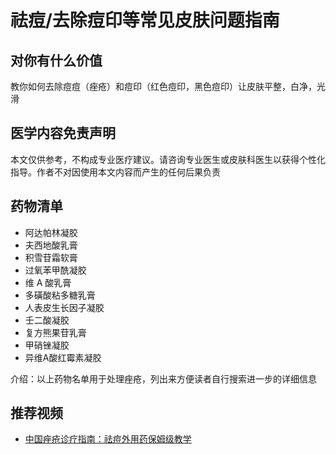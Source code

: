 # 祛痘/去除痘印等常见皮肤问题指南

## 对你有什么价值
教你如何去除痘痘（痤疮）和痘印（红色痘印，黑色痘印）让皮肤平整，白净，光滑

## 医学内容免责声明
本文仅供参考，不构成专业医疗建议。请咨询专业医生或皮肤科医生以获得个性化指导。作者不对因使用本文内容而产生的任何后果负责

## 药物清单
- 阿达帕林凝胶
- 夫西地酸乳膏
- 积雪苷霜软膏
- 过氧苯甲酰凝胶
- 维 A 酸乳膏
- 多磺酸粘多糖乳膏
- 人表皮生长因子凝胶
- 壬二酸凝胶
- 复方熊果苷乳膏
- 甲硝锉凝胶
- 异维A酸红霉素凝胶

介绍：以上药物名单用于处理痤疮，列出来方便读者自行搜索进一步的详细信息

## 推荐视频
- [中国痤疮诊疗指南：祛痘外用药保姆级教学](https://www.bilibili.com/video/BV1Ei4y1r7rX/)

